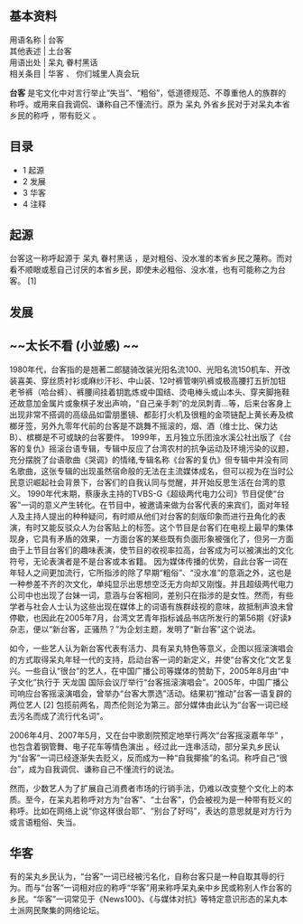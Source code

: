 **基本资料**  
---  
用语名称  |  台客   
其他表述  |  土台客   
用语出处  |  呆丸  眷村黑话   
相关条目  |  华客  、  你们城里人真会玩   
  
**台客** 是宅文化中对言行举止“失当”、“粗俗”，低道德规范、不尊重他人的族群的称呼。或用来自我调侃、谦称自己不懂流行。原为  呆丸
外省乡民对于对呆丸本省乡民的称呼  ，带有贬义  。

##  目录

  * 1  起源 
  * 2  发展 
  * 3  华客 
  * 4  注释 

##  起源

台客这一称呼起源于  呆丸  眷村黑话  ，是对粗俗、没水准的本省乡民之蔑称。而对看不顺眼或惹自己讨厌的本省乡民，即使未必粗俗、没水准，也有可能称之为台客。
[1]

##  发展

~~太长不看 (小並感)  ~~  
---  
1980年代，台客指的是翘著二郎腿骑改装光阳名流100、光阳名流150机车、开改装喜美、穿丝质衬衫或麻纱汗衫、中山装、12吋裤管喇叭裤或极高腰打五折加钮老爷裤（哈台裤）、裤腰间挂着钥匙炼或中国结、烫电棒头或山本头、穿夹脚拖鞋还故意加金属片或象棋子发出声响，“自己亲手刺”的龙凤刺青…等，后来台客身上出现非常不搭调的高级品如雷朋墨镜、都彭打火机及很粗的金项链配上黄长寿及槟榔牙签，另外九零年代前的台客是不跳舞不摇滚的，烟、酒（维士比、保力达B）、槟榔是不可或缺的台客要件。
1999年，五月独立乐团浊水溪公社出版了《台客的复仇》摇滚台语专辑，专辑中反应了台湾农村的抗争运动及环境污染的议题，充分摆脱了台语歌曲《哭调》的情绪,专辑名称《台客的复仇》但专辑中并没有同名歌曲，这张专辑的出现虽然宿命般的无法在主流媒体成名，但可以视为在当时公民意识崛起社会背景下，台客们的自我认同与觉醒，并开始反思生活在台湾的意义。
1990年代末期，蔡康永主持的TVBS-G《超级两代电力公司》节目促使“台客”一词的意义产生转化。在节目中，被邀请来做为台客代表的来宾们，面对年轻人及主持人提出的种种疑问，有时顺从他们对台客的刻版印象而进行丑角化的表演，有时又能反驳众人为台客贴上的标签。这个节目是台客们在电视上最早的集体现身，它具有矛盾的效果，一方面台客的某些既有负面形象被强化了，但另一方面由于上节目台客们的趣味表演，使节目的收视率拉高，台客成为可以被演出的文化符号，无论表演者是不是台客或本省籍。
因为媒体传播的优势，自此台客一词在年轻人之间更加流行，它所指涉的除了早期“粗俗”、“没水准”的意涵之外，这也是一种参差不齐的次文化，单纯显示出思想空泛无方向却又刚愎。并且超级两代电力公司中也出现了台妹一词，意涵与台客相同，差别只在指涉的是女性。然而，有些学者与社会人士认为这些出现在媒体上的词语有族群歧视的意味，故抵制声浪未曾停歇，也因此在2005年7月，台湾文艺青年指标诚品书店所发行的第56期《好读》杂志，便以“新台客，正骚热？”为企划主题，发明了“新台客”这个说法。  
  
如今，一些艺人认为新台客代表有活力、具有呆丸特色等意义，企图以摇滚演唱会的方式取得呆丸年轻一代的支持，启动台客一词的新定义，并使“台客文化”文艺复兴。一些自认“很台”的艺人，在中国广播公司等媒体的赞助下，2005年8月由“中子文化”执行于
天龙国  国际会议厅举行“台客摇滚演唱会”。2005年，中国广播公司响应台客摇滚演唱会，曾举办“台客大票选”活动。结果初“推动”台客一语复辟的两位艺人
[2]  包揽前两名，周杰伦则沦为第三。部分媒体由此认为“台客一词已经去污名而成了流行代名词”。

2006年4月、2007年5月，又在台中歌剧院预定地举行两次“台客摇滚嘉年华”  ，也包含着钢管舞、电子花车等情色演出
。经过此一连串活动，部分呆丸乡民认为“台客”一词已经逐渐失去贬义，反而成为一种“自我揶揄”的名词。称呼自己“很台”，成为自我调侃、谦称自己不懂流行的说法。

然而，少数艺人为了扩展自己消费者市场的行销手法，仍难以改变整个文化上的本质。至今，在呆丸若称呼对方为“台客”、“土台客”，仍会被视为是一种带有贬义的称呼。比如在网络上说“你这样很台耶”、“别台了好吗”，表达的意思就是对方行为或言语粗俗、失当。

##  华客

有的呆丸乡民认为，“台客”一词已经被污名化，自称台客只是一种自取其辱的行为。而与“台客”一词相对应的称呼“华客”用来称呼呆丸亲中乡民或称别人作台客的乡民。“华客”一词常见于《News100》、《与媒体对抗》等特定意识形态的呆丸本土派网民聚集的网络论坛。